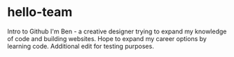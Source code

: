 # hello-team
Intro to Github
I'm Ben - a creative designer trying to expand my knowledge of code and building websites. Hope to expand my career options by learning code.
Additional edit for testing purposes.
